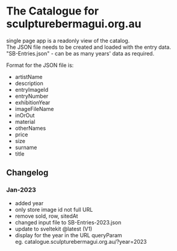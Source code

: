 # The Catalogue for sculpturebermagui.org.au

single page app is a readonly view of the catalog.  
The JSON file needs to be created and loaded with the entry data.  
"SB-Entries.json" - can be as many years' data as required.

Format for the JSON file is:

- artistName
- description
- entryImageId
- entryNumber
- exhibitionYear
- imageFileName
- inOrOut
- material
- otherNames
- price
- size
- surname
- title

## Changelog

### Jan-2023

- added year
- only store image id not full URL
- remove sold, row, sitedAt
- changed input file to SB-Entries-2023.json
- update to sveltekit @latest (V1)
- display for the year in the URL queryParam  
  eg. catalogue.sculpturebermagui.org.au/?year=2023
